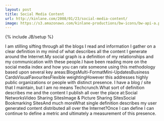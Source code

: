 ```yaml
---
layout: post
title: Social Media Content
url: http://kinlane.com/2008/01/23/social-media-content/
image: https://s3.amazonaws.com/kinlane-productions/bw-icons/bw-api-a.png
---
```

{% include JB/setup %}
I am stilling sifting through all the blogs I read and information I gather on a clear definition in my mind of what describes all the content I generate around the Internet.My social graph is a definition of my relationships and my communication with these people.I have been reading more on the social media index and how you can rate someone using this methodology based upon several key areas:BlogsMulti-FormatMini-UpdatesBusiness CardsVisualFavouritesFlexible weightingHowever this addresses highly public organizations or people with distinct presence.  I have a blog / site that I maintain, but I am no means Techcrunch.What sort of definition describes me and the content I publish all over the place at:Social NetworksVideo Sharing SitesImage &amp; Picture Sharing SitesSocial Bookmarking SitesAnd much moreWhat single definition describes my user generated content distributed all over the Internet?Once I can define I can continue to define a metric and ultimately a measurement of this presence.